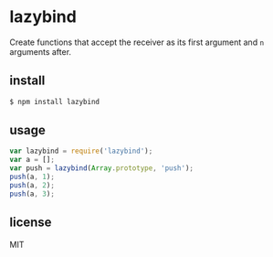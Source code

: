 lazybind
========

Create functions that accept the receiver as its first argument and `n`
arguments after.

## install

```sh
$ npm install lazybind
```

## usage

```js
var lazybind = require('lazybind');
var a = [];
var push = lazybind(Array.prototype, 'push');
push(a, 1);
push(a, 2);
push(a, 3);
```

## license

MIT
